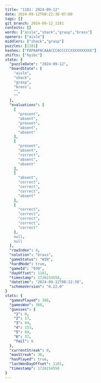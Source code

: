 ```yaml
---
title: "1181: 2024-09-12"
date: 2024-09-12T08:22:38-07:00
tags: []
git_branch: 2024-09-12_1181
contests: []
words: ["aisle","shack","grasp","brass"]
openers: ["aisle"]
middlers: ["shack","grasp"]
puzzles: [1181]
hashes: ["PAPAAPACAAACCCACCCCCXXXXXXXXXX"]
shifts: ["hyibc"]
state: {
  "puzzleDate": "2024-09-12",
  "boardState": [
    "aisle",
    "shack",
    "grasp",
    "brass",
    "",
    ""
  ],
  "evaluations": [
    [
      "present",
      "absent",
      "present",
      "absent",
      "absent"
    ],
    [
      "present",
      "absent",
      "correct",
      "absent",
      "absent"
    ],
    [
      "absent",
      "correct",
      "correct",
      "correct",
      "absent"
    ],
    [
      "correct",
      "correct",
      "correct",
      "correct",
      "correct"
    ],
    null,
    null
  ],
  "rowIndex": 4,
  "solution": "brass",
  "gameStatus": "WIN",
  "hardMode": true,
  "gameId": "930",
  "dayOffset": 1181,
  "timestamp": 1726154558,
  "datetime": "2024-09-12T08:22:38",
  "schemaVersion": "0.22.0"
}
stats: {
  "gamesPlayed": 366,
  "gamesWon": 360,
  "guesses": {
    "1": 0,
    "2": 17,
    "3": 84,
    "4": 153,
    "5": 69,
    "6": 37,
    "fail": 6
  },
  "currentStreak": 9,
  "maxStreak": 36,
  "hasPlayed": true,
  "lastWonDayOffset": 1181,
  "timestamp": 1726154558
}
---
```

<!-- more -->
